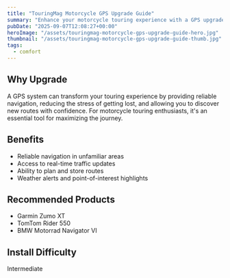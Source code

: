 ```yaml
---
title: "TouringMag Motorcycle GPS Upgrade Guide"
summary: "Enhance your motorcycle touring experience with a GPS upgrade."
pubDate: "2025-09-07T12:08:27+00:00"
heroImage: "/assets/touringmag-motorcycle-gps-upgrade-guide-hero.jpg"
thumbnail: "/assets/touringmag-motorcycle-gps-upgrade-guide-thumb.jpg"
tags:
  - comfort
---
```


<h2>Why Upgrade</h2>
<p>A GPS system can transform your touring experience by providing reliable navigation, reducing the stress of getting lost, and allowing you to discover new routes with confidence. For motorcycle touring enthusiasts, it's an essential tool for maximizing the journey.</p>
<h2>Benefits</h2>
<ul>
  <li>Reliable navigation in unfamiliar areas</li>
  <li>Access to real-time traffic updates</li>
  <li>Ability to plan and store routes</li>
  <li>Weather alerts and point-of-interest highlights</li>
</ul>
<h2>Recommended Products</h2>
<ul>
  <li>Garmin Zumo XT</li>
  <li>TomTom Rider 550</li>
  <li>BMW Motorrad Navigator VI</li>
</ul>
<h2>Install Difficulty</h2>
<p>Intermediate</p>